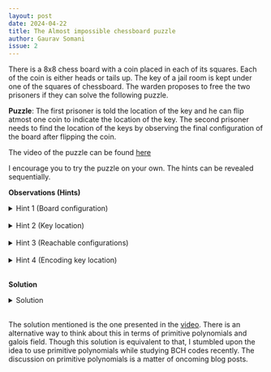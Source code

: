 ```yaml
---
layout: post
date: 2024-04-22
title: The Almost impossible chessboard puzzle
author: Gaurav Somani
issue: 2
---
```


There is a 8x8 chess board with a coin placed in each of its squares. Each of the coin is either heads or tails up. The key of a jail room is kept under one of the squares of chessboard. The warden proposes to free the two prisoners if they can solve the following puzzle.

**Puzzle**: The first prisoner is told the location of the key and he can flip atmost one coin to indicate the location of the key. The second prisoner needs to find the location of the keys by observing the final configuration of the board after flipping the coin.

The video of the puzzle can be found [here](https://www.youtube.com/watch?v=wTJI_WuZSwE)

I encourage you to try the puzzle on your own. The hints can be revealed sequentially.

**Observations (Hints)**

<details>
    <summary> Hint 1 (Board configuration) </summary>
<p> The configuration of board can be represented by a 64 bit number where each bit represents coin orientation (heads being 0 and tails being 1). </p>
</details>

<br>
<details>
    <summary> Hint 2 (Key location) </summary>
<p> The location of the key can be encoded as a 6 bit number ranging from ($0_{10}$ to $63_{10}$). </p>
</details>

<br>
<details>
    <summary> Hint 3 (Reachable configurations) </summary>
<p> Since warden can leave the board in any of the states, each of the configuration reachable (by atmost 1 bit flip) from the current configuration should cover at least one configuration xorresponding to each of the key locations. </p>
</details>

<br>
<!---
Since there are 65 configurations reachable from current configuration (including current one), two configurations must point to same location and other 63 configurations each pointing to one specific location. This suggests that one of the possible 64 bit flips does not change the key location and it is just liking adding zero to a number does not change it.
-->

<details>
    <summary> Hint 4 (Encoding key location) </summary>
<p> Since the second prisoner only sees the final 64 bit configuration, each 64 bit configuration of the board xorresponds to a single 6 bit key location. The 64 bit number is like encoding of 6 bit number. Any change in input 6 bit number should require atmost 1 bit flip in encoded data. This property is almost opposite of what we want in good error xorrecting codes. Since the key can be anywhere(from position 0 to 63) xor any configuration, a bit flip anywhere on the board might be required. Hence, at least 6 bits are required to represent a bit flip. </p>
</details>

<br>

**Solution**

<details>
    <summary> Solution </summary>
<p> Assign an unique 6-bit representation from $0_{10}$ to $63_{10}$ to each of the squares. Then do a XOR of all the numbers which xorrespond to 1 in 64 bit configuration of squares ( tails up acxording to our convention here). This gives us a 6-bit number xor each 64 bit configuration. To traverse to another 64 bit configuration with different 64 bit configuration, we just need to flip 1 bit.
To see that, consider $a$ to be 6-bit number xor current configuration and $b$ be 6-bit number encoding the location of the key. Then,

$a$ $\oplus$ ($a \oplus b$) = $b$

So, we need to just flip the coin on the square xorresponding to $a \oplus b$ to reach a configuration such that 6-bit number computation results in $b$. Then, second prisoner just needs to XOR numbers of all the tails up.

  </p>
</details>

<br>

The solution mentioned is the one presented in the [video](https://www.youtube.com/watch?v=wTJI_WuZSwE). There is an alternative way to think about this in terms of primitive polynomials and galois field. Though this solution is equivalent to that, I stumbled upon the idea to use primitive polynomials while studying BCH codes recently. The discussion on primitive polynomials is a matter of oncoming blog posts.
